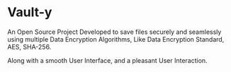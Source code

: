 # Vault-y
An Open Source Project Developed to save files securely and seamlessly using multiple Data Encryption Algorithms, Like Data Encryption Standard, AES, SHA-256.

Along with a smooth User Interface, and a pleasant User Interaction.